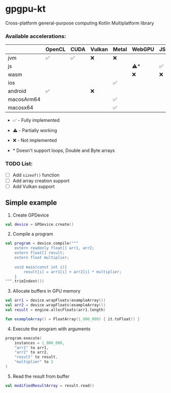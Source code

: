 # gpgpu-kt
Cross-platform general-purpose computing Kotlin Multiplatform library

### Available accelerations:
|            | OpenCL              | CUDA               | Vulkan | Metal                | WebGPU    | JS                 | OpenGL    | Bytecode           |
|------------|---------------------|--------------------|--------|----------------------|-----------|--------------------|-----------|--------------------|
| jvm        | :white_check_mark:  | :white_check_mark: |   :x:  |  :x:                 |           |                    | :warning: | :white_check_mark: |
| js         |                     |                    |        |                      |:warning:* | :white_check_mark: |           |                    |
| wasm       |                     |                    |        |                      |    :x:    |         :x:        |           |                    |
| ios        |                     |                    |        |  :white_check_mark:  |           |                    |           |                    |
| android    | :white_check_mark:  |                    |   :x:  |                      |           |                    | :x:       |                    |
| macosArm64 |                     |                    |        |  :white_check_mark:  |           |                    |           |                    |
| macosx64   |                     |                    |        |  :white_check_mark:  |           |                    |           |                    |

- :white_check_mark: - Fully implemented
- :warning: - Partially working
- :x: - Not implemented

- \* Doesn't support loops, Double and Byte arrays 

### TODO List:
  - [ ] Add `sizeof()` function
  - [ ] Add array creation support
  - [ ] Add Vulkan support

## Simple example 
1. Create GPDevice
```kotlin
val device = GPDevice.create()
```

2. Compile a program
```kotlin
val program = device.compile("""
    extern readonly float[] arr1, arr2;
    extern float[] result;
    extern float multiplier;
    
    void main(const int i){
        result[i] = arr1[i] + arr2[i] * multiplier;
    }
""".trimIndent())
```

3. Allocate buffers in GPU memory
```kotlin
val arr1 = device.wrapFloats(exampleArray())
val arr2 = device.wrapFloats(exampleArray())
val result = engine.allocFloats(arr1.length)

fun exampleArray() = FloatArray(1_000_000) { it.toFloat() }
```

4. Execute the program with arguments
```kotlin
program.execute(
    instances = 1_000_000,
    "arr1" to arr1,
    "arr2" to arr2,
    "result" to result,
    "multiplier" to 2
)
```

5. Read the result from buffer
```kotlin
val modifiedResultArray = result.read()
```
